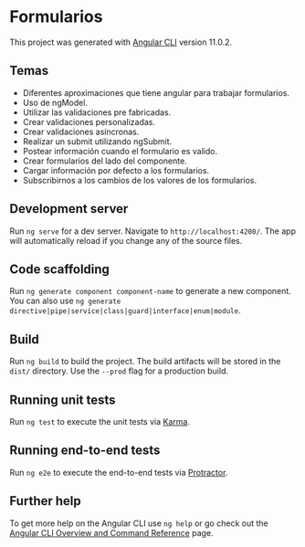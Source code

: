 # Formularios

This project was generated with [Angular CLI](https://github.com/angular/angular-cli) version 11.0.2.

## Temas

* Diferentes aproximaciones que tiene angular para trabajar formularios.
* Uso de ngModel.
* Utilizar las validaciones pre fabricadas.
* Crear validaciones personalizadas.
* Crear validaciones asíncronas.
* Realizar un submit utilizando ngSubmit.
* Postear información cuando el formulario es valido.
* Crear formularios del lado del componente.
* Cargar información por defecto a los formularios.
* Subscribirnos a los cambios de los valores de los formularios.

## Development server

Run `ng serve` for a dev server. Navigate to `http://localhost:4200/`. The app will automatically reload if you change any of the source files.

## Code scaffolding

Run `ng generate component component-name` to generate a new component. You can also use `ng generate directive|pipe|service|class|guard|interface|enum|module`.

## Build

Run `ng build` to build the project. The build artifacts will be stored in the `dist/` directory. Use the `--prod` flag for a production build.

## Running unit tests

Run `ng test` to execute the unit tests via [Karma](https://karma-runner.github.io).

## Running end-to-end tests

Run `ng e2e` to execute the end-to-end tests via [Protractor](http://www.protractortest.org/).

## Further help

To get more help on the Angular CLI use `ng help` or go check out the [Angular CLI Overview and Command Reference](https://angular.io/cli) page.
